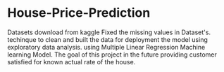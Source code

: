 # House-Price-Prediction
Datasets download from kaggle
Fixed the missing values in Dataset's.
techinque to clean and built the data for deployment the model using exploratory data analysis.
using Multiple Linear Regression Machine learning Model.
The goal of this project in the future providing customer satisfied for known actual rate of the house.
